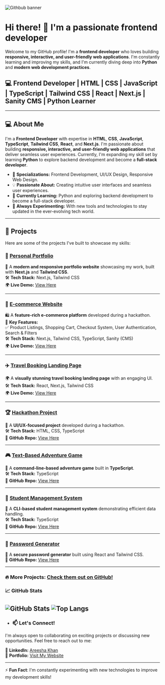 ![Githbub banner](https://github.com/user-attachments/assets/cfdbd171-12d8-4fe5-965d-eaf85e1d21ae)

# Hi there! 👋 I'm a passionate frontend developer

Welcome to my GitHub profile! I'm a **frontend developer** who loves building **responsive, interactive, and user-friendly web applications**. I'm constantly learning and improving my skills, and I'm currently diving deep into **Python** and **modern web development practices**.

## 💻 Frontend Developer | HTML | CSS | JavaScript | TypeScript | Tailwind CSS | React | Next.js | Sanity CMS | Python Learner

---
## 💻 About Me

I'm a **Frontend Developer** with expertise in **HTML**, **CSS**, **JavaScript**, **TypeScript**, **Tailwind CSS**, **React**, and **Next.js**. I'm passionate about building **responsive, interactive, and user-friendly web applications** that deliver seamless user experiences. Currently, I'm expanding my skill set by learning **Python** to explore backend development and become a **full-stack developer**.

- 🚀 **Specializations:** Frontend Development, UI/UX Design, Responsive Web Design.
- 💡 **Passionate About:** Creating intuitive user interfaces and seamless user experiences.
- 🌱 **Currently Learning:** Python and exploring backend development to become a full-stack developer.
- 🔧 **Always Experimenting:** With new tools and technologies to stay updated in the ever-evolving tech world.

---

## 🌱 Projects

Here are some of the projects I've built to showcase my skills:

### 🌟 [Personal Portfolio](https://portfolio-using-next-js-tailwind-css-pi.vercel.app/)  
🚀 A **modern and responsive portfolio website** showcasing my work, built with **Next.js** and **Tailwind CSS**.  
🛠️ **Tech Stack:** Next.js, Tailwind CSS  
🌍 **Live Demo:** [View Here](https://portfolio-using-next-js-tailwind-css-pi.vercel.app/)  

---

### 🛒 [E-commerce Website](https://ui-ux-hackathone-six.vercel.app/)  
🛍️ A **feature-rich e-commerce platform** developed during a hackathon.  
🔹 **Key Features:**  
✅ Product Listings, Shopping Cart, Checkout System, User Authentication, Search & Filters  
🛠️ **Tech Stack:** Next.js, Tailwind CSS, TypeScript, Sanity (CMS)  
🌍 **Live Demo:** [View Here](https://ui-ux-hackathone-six.vercel.app/)  

---

### ✈️ [Travel Booking Landing Page](https://tavel-website.vercel.app/)  
🌍 A **visually stunning travel booking landing page** with an engaging UI.  
🛠️ **Tech Stack:** React, Next.js, Tailwind CSS  
🌍 **Live Demo:** [View Here](https://tavel-website.vercel.app/)  

---

### 🏆 [Hackathon Project](https://github.com/Areeshakhan723/hackathone_milestone_5)  
🏅 A **UI/UX-focused project** developed during a hackathon.  
🛠️ **Tech Stack:** HTML, CSS, TypeScript  
📌 **GitHub Repo:** [View Here](https://github.com/Areeshakhan723/hackathone_milestone_5)  

---

### 🎮 [Text-Based Adventure Game](https://github.com/Areeshakhan723/Text-Based-Adventure-Game)  
🎲 A **command-line-based adventure game** built in **TypeScript**.  
🛠️ **Tech Stack:** TypeScript  
📌 **GitHub Repo:** [View Here](https://github.com/Areeshakhan723/Text-Based-Adventure-Game)  

---

### 📘 [Student Management System](https://github.com/Areeshakhan723/Student_management_System_project_07)  
📑 A **CLI-based student management system** demonstrating efficient data handling.  
🛠️ **Tech Stack:** TypeScript  
📌 **GitHub Repo:** [View Here](https://github.com/Areeshakhan723/Student_management_System_project_07)  

---

### 🔐 [Password Generator](https://github.com/Areeshakhan723/password_generator)  
🔑 A **secure password generator** built using React and Tailwind CSS.  
📌 **GitHub Repo:** [View Here](https://github.com/Areeshakhan723/password_generator)  

---

### 🔥 More Projects: [Check them out on GitHub!](https://github.com/Areeshakhan723?tab=repositories)  


### 📈 GitHub Stats

![GitHub Stats](https://github-readme-stats.vercel.app/api?username=Areeshakhan723&show_icons=true&theme=radical)
![Top Langs](https://github-readme-stats.vercel.app/api/top-langs/?username=Areeshakhan723&layout=compact&theme=radical)
---

- ### 📫 Let's Connect!
  
I'm always open to collaborating on exciting projects or discussing new opportunities. Feel free to reach out to me:

🔗 **LinkedIn:** [Areesha Khan](https://www.linkedin.com/in/areesha-khan-04bb07305/)  
🔗 **Portfolio:** [Visit My Website](https://portfolio-using-next-js-tailwind-css-pi.vercel.app/)  

---

⚡ **Fun Fact**: I'm constantly experimenting with new technologies to improve my development skills!
